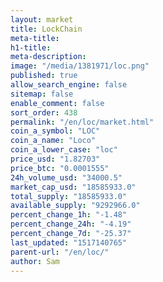```yaml
---
layout: market
title: LockChain
meta-title: 
h1-title: 
meta-description: 
image: "/media/1381971/loc.png"
published: true
allow_search_engine: false
sitemap: false
enable_comment: false
sort_order: 438
permalink: "/en/loc/market.html"
coin_a_symbol: "LOC"
coin_a_name: "Loco"
coin_a_lower_case: "loc"
price_usd: "1.82703"
price_btc: "0.0001555"
24h_volume_usd: "34000.5"
market_cap_usd: "18585933.0"
total_supply: "18585933.0"
available_supply: "9292966.0"
percent_change_1h: "-1.48"
percent_change_24h: "-4.19"
percent_change_7d: "-25.37"
last_updated: "1517140765"
parent-url: "/en/loc/"
author: Sam
---
```


